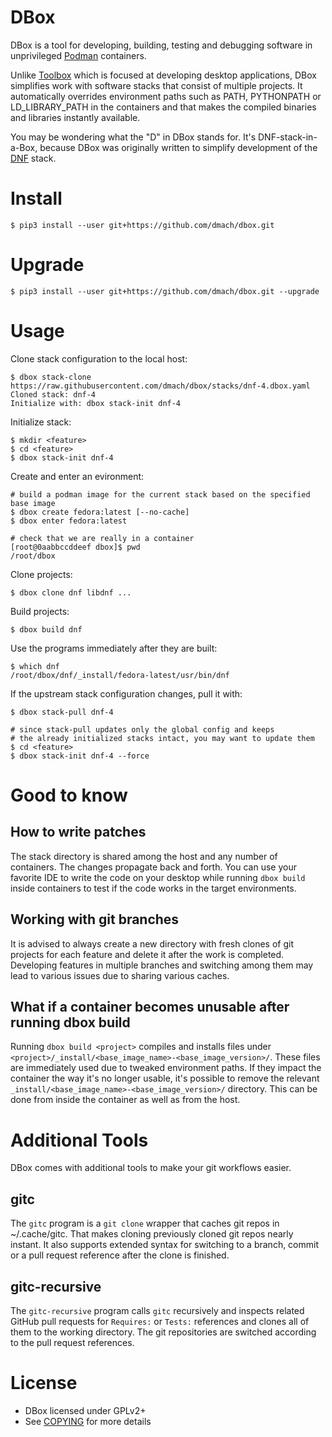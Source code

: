 DBox
====

DBox is a tool for developing, building, testing and debugging software
in unprivileged [Podman](https://podman.io/) containers.

Unlike [Toolbox](https://github.com/containers/toolbox) which is focused
at developing desktop applications, DBox simplifies work with software
stacks that consist of multiple projects. It automatically overrides
environment paths such as PATH, PYTHONPATH or LD_LIBRARY_PATH in the containers
and that makes the compiled binaries and libraries instantly available.

You may be wondering what the "D" in DBox stands for.
It's DNF-stack-in-a-Box, because DBox was originally written
to simplify development of the [DNF](https://github.com/rpm-software-management/dnf) stack.


Install
=======

    $ pip3 install --user git+https://github.com/dmach/dbox.git


Upgrade
=======

    $ pip3 install --user git+https://github.com/dmach/dbox.git --upgrade


Usage
=====


Clone stack configuration to the local host:

    $ dbox stack-clone https://raw.githubusercontent.com/dmach/dbox/stacks/dnf-4.dbox.yaml
    Cloned stack: dnf-4
    Initialize with: dbox stack-init dnf-4


Initialize stack:

    $ mkdir <feature>
    $ cd <feature>
    $ dbox stack-init dnf-4


Create and enter an evironment:

    # build a podman image for the current stack based on the specified base image
    $ dbox create fedora:latest [--no-cache]
    $ dbox enter fedora:latest

    # check that we are really in a container
    [root@0aabbccddeef dbox]$ pwd
    /root/dbox


Clone projects:

    $ dbox clone dnf libdnf ...


Build projects:

    $ dbox build dnf


Use the programs immediately after they are built:

    $ which dnf
    /root/dbox/dnf/_install/fedora-latest/usr/bin/dnf


If the upstream stack configuration changes, pull it with:

    $ dbox stack-pull dnf-4

    # since stack-pull updates only the global config and keeps
    # the already initialized stacks intact, you may want to update them
    $ cd <feature>
    $ dbox stack-init dnf-4 --force


Good to know
============


How to write patches
--------------------
The stack directory is shared among the host and any number of containers.
The changes propagate back and forth.
You can use your favorite IDE to write the code on your desktop while running
`dbox build` inside containers to test if the code works in the target environments.


Working with git branches
-------------------------
It is advised to always create a new directory with fresh clones of git projects
for each feature and delete it after the work is completed.
Developing features in multiple branches and switching among them may lead
to various issues due to sharing various caches.


What if a container becomes unusable after running dbox build
-------------------------------------------------------------
Running `dbox build <project>` compiles and installs files under `<project>/_install/<base_image_name>-<base_image_version>/`. These files are immediately used due to tweaked environment paths.
If they impact the container the way it's no longer usable, it's possible to remove the relevant `_install/<base_image_name>-<base_image_version>/` directory. This can be done from inside the container as well as from the host.


Additional Tools
================

DBox comes with additional tools to make your git workflows easier.


gitc
----

The `gitc` program is a `git clone` wrapper that caches git repos in ~/.cache/gitc.
That makes cloning previously cloned git repos nearly instant.
It also supports extended syntax for switching to a branch, commit
or a pull request reference after the clone is finished.


gitc-recursive
--------------

The `gitc-recursive` program calls `gitc` recursively and inspects related
GitHub pull requests for `Requires:` or `Tests:` references and clones
all of them to the working directory. The git repositories are switched
according to the pull request references.


License
=======

* DBox licensed under GPLv2+
* See [COPYING](COPYING.md) for more details
